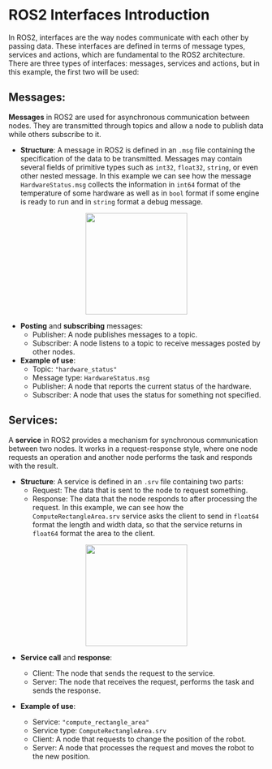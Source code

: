 # ROS2 Interfaces Introduction

In ROS2, interfaces are the way nodes communicate with each other by passing data. These interfaces are defined in terms of message types, services and actions, which are fundamental to the ROS2 architecture. There are three types of interfaces: messages, services and actions, but in this example, the first two will be used:

## Messages:
**Messages** in ROS2 are used for asynchronous communication between nodes. They are transmitted through topics and allow a node to publish data while others subscribe to it.

- **Structure**: A message in ROS2 is defined in an `.msg` file containing the specification of the data to be transmitted. Messages may contain several fields of primitive types such as `int32`, `float32`, `string`, or even other nested message. In this example we can see how the message `HardwareStatus.msg` collects the information in `int64` format of the temperature of some hardware as well as in `bool` format if some engine is ready to run and in `string` format a debug message.
<p align="center">
  <img src="https://github.com/user-attachments/assets/1eb4af1e-32aa-42d2-8692-deccd461cde5" width="200">
</p>

- **Posting** and **subscribing** messages:
  - Publisher: A node publishes messages to a topic.
  - Subscriber: A node listens to a topic to receive messages posted by other nodes.
- **Example of use**:
  - Topic: `"hardware_status"`
  - Message type: `HardwareStatus.msg`
  - Publisher: A node that reports the current status of the hardware.
  - Subscriber: A node that uses the status for something not specified.

## Services:
A **service** in ROS2 provides a mechanism for synchronous communication between two nodes. It works in a request-response style, where one node requests an operation and another node performs the task and responds with the result.

- **Structure**: A service is defined in an `.srv` file containing two parts:
  - Request: The data that is sent to the node to request something.
  - Response: The data that the node responds to after processing the request.
  In this example, we can see how the `ComputeRectangleArea.srv` service asks the client to send in `float64` format the length and width data, so that the service returns in `float64` format the area to the client.

<p align="center">
  <img src="https://github.com/user-attachments/assets/c1042d13-3696-40a2-bc17-521a2d0e5f6b" width="200">
</p>

- **Service call** and **response**:
  - Client: The node that sends the request to the service.
  - Server: The node that receives the request, performs the task and sends the response.
  
- **Example of use**:
  - Service: `"compute_rectangle_area"`
  - Service type: `ComputeRectangleArea.srv`
  - Client: A node that requests to change the position of the robot.
  - Server: A node that processes the request and moves the robot to the new position.
